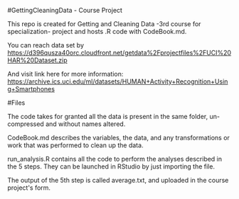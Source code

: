 #GettingCleaningData - Course Project 

This repo is created for Getting and Cleaning Data -3rd course for specialization- project and hosts .R code with CodeBook.md.

You can reach data set by https://d396qusza40orc.cloudfront.net/getdata%2Fprojectfiles%2FUCI%20HAR%20Dataset.zip 

And visit link here for more information:
https://archive.ics.uci.edu/ml/datasets/HUMAN+Activity+Recognition+Using+Smartphones

#Files

The code takes for granted all the data is present in the same folder, un-compressed and without names altered.

CodeBook.md describes the variables, the data, and any transformations or work that was performed to clean up the data.

run_analysis.R contains all the code to perform the analyses described in the 5 steps. They can be launched in RStudio by just importing the file.

The output of the 5th step is called average.txt, and uploaded in the course project's form.
